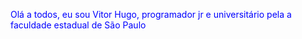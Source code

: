 <p style="color: blue">Olá a todos, eu sou Vitor Hugo, programador jr e universitário pela a faculdade estadual de São Paulo</p>

